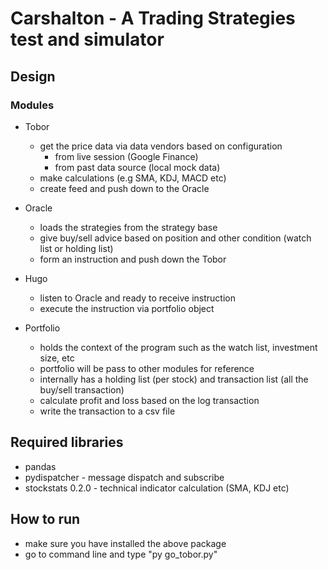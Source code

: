 # Carshalton - A Trading Strategies test and simulator


## Design

### Modules

* Tobor
  * get the price data via data vendors based on configuration
    * from live session (Google Finance)
    * from past data source (local mock data)
  * make calculations (e.g SMA, KDJ, MACD etc)
  * create feed and push down to the Oracle

* Oracle
  * loads the strategies from the strategy base
  * give buy/sell advice based on position and other condition (watch list or holding list)
  * form an instruction and push down the Tobor

* Hugo
  * listen to Oracle and ready to receive instruction
  * execute the instruction via portfolio object


* Portfolio
  * holds the context of the program such as the watch list, investment size, etc
  * portfolio will be pass to other modules for reference
  * internally has a holding list (per stock) and transaction list (all the buy/sell transaction)
  * calculate profit and loss based on the log transaction
  * write the transaction to a csv file


## Required libraries
* pandas
* pydispatcher - message dispatch and subscribe
* stockstats 0.2.0 - technical indicator calculation (SMA, KDJ etc)


## How to run
* make sure you have installed the above package
* go to command line and type  "py go_tobor.py"

